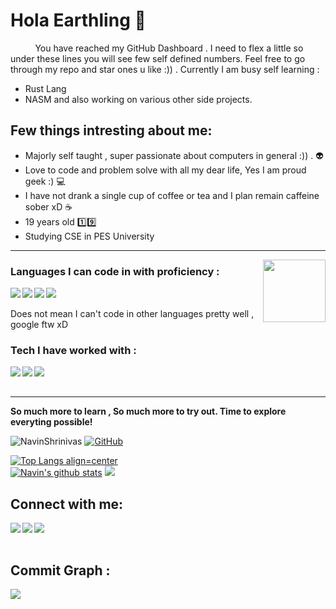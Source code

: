 <h1> Hola Earthling 👋 </h1>


&nbsp;&nbsp;&nbsp;&nbsp;&nbsp;&nbsp;&nbsp;&nbsp;&nbsp;&nbsp;You have reached my GitHub Dashboard . I need to flex a little so under these lines you will see few self defined numbers.
Feel free to go through my repo and star ones u like :)) . Currently I am busy self learning :

- Rust Lang
- NASM 
 and also working on various other side projects.
 
 <h2>Few things intresting about me:</h2>
 
 - Majorly self taught , super passionate about computers in general :)) . :alien:
 - Love to code and problem solve with all my dear life, Yes I am proud geek :) :computer:
 - I have not drank a single cup of coffee or tea and I plan remain caffeine sober xD :coffee:
 - 19 years old :one::nine:
 - Studying CSE in PES University 


<hr>
<img align='right' src='https://user-images.githubusercontent.com/5713670/87202985-820dcb80-c2b6-11ea-9f56-7ec461c497c3.gif' width='100"'>


<h3> Languages I can code in with proficiency : </h3>

<img align='left' src="https://img.icons8.com/color/48/000000/c-plus-plus-logo.png"/> <img align='left' src="https://img.icons8.com/color/48/000000/python.png"/> <img align="left" src="https://img.icons8.com/color/48/000000/c-programming.png"/> <img src="https://www.rust-lang.org/logos/rust-logo-64x64.png"/><br><br> Does not mean I can't code in other languages pretty well , google ftw xD<br>

<h3> Tech I have worked with : </h3>

<img align='left' src="https://img.icons8.com/color/48/000000/linux.png"/> <img align='left' src="https://img.icons8.com/color/48/000000/heroku.png"/> <img align="left" src="https://img.icons8.com/fluent/48/000000/android-os.png"/> <br><br><hr>

<b>So much more to learn , So much more to try out. Time to explore everyting possible!</b>

<img src="https://komarev.com/ghpvc/?username=NavinShrinivas&style=flat-square" alt="NavinShrinivas" /> [![GitHub](https://img.shields.io/badge/dynamic/json?logo=github&label=GitHub+Followers&labelColor=282c34&color=181717&query=%24.data.totalSubs&url=https%3A%2F%2Fapi.spencerwoo.com%2Fsubstats%2F%3Fsource%3Dgithub%26queryKey%3DNavinShrinivas&longCache=true&theme=dracula)](https://github.com/NavinShrinivas) 

[![Top Langs align=center](https://github-readme-stats.vercel.app/api/top-langs/?username=NavinShrinivas&layout=compact&theme=tokyonight&count_private=true)](https://github.com/NavinShrinivas)&nbsp;&nbsp;
 <br>[![Navin's github stats](https://github-readme-stats.vercel.app/api?username=NavinShrinivas&hide=issues&show_icons=true&include_all_commits=true&theme=tokyonight&count_private=true)](https://github.com/NavinShrinivas)
<img src="https://github-readme-streak-stats.herokuapp.com/?user=NavinShrinivas&currStreakNum=2FD3EB&fire=pink&sideLabels=F00&theme=nightowl"/>


<!-- <p><b>7 day profile visit count : </b></p>
<img src="https://profile-counter.glitch.me/NavinShrinivas/count.svg" /> -->

<h2> Connect with me: </h2>

[<img align="left" src="https://img.icons8.com/fluent/48/000000/instagram-new.png"/>][instagram]
[<img align="left" src="https://img.icons8.com/fluent/48/000000/telegram-app.png"/>][telegram]
[<img align="left" src="https://img.icons8.com/fluent/48/000000/gmail.png"/>][email]




[instagram]: https://www.instagram.com/navin_shrinivas
[telegram]: https://t.me/navinshrinivas
[email]: mailto:karupal2002@gmail.com
<br> <br>

<h2> Commit Graph : </h2>
<img align="left" src="https://activity-graph.herokuapp.com/graph?username=NavinShrinivas&theme=github"/>
<!--**NavinShrinivas/NavinShrinivas** is a ✨ _special_ ✨ repository because its `README.md` (this file) appears on your GitHub profile.-->

